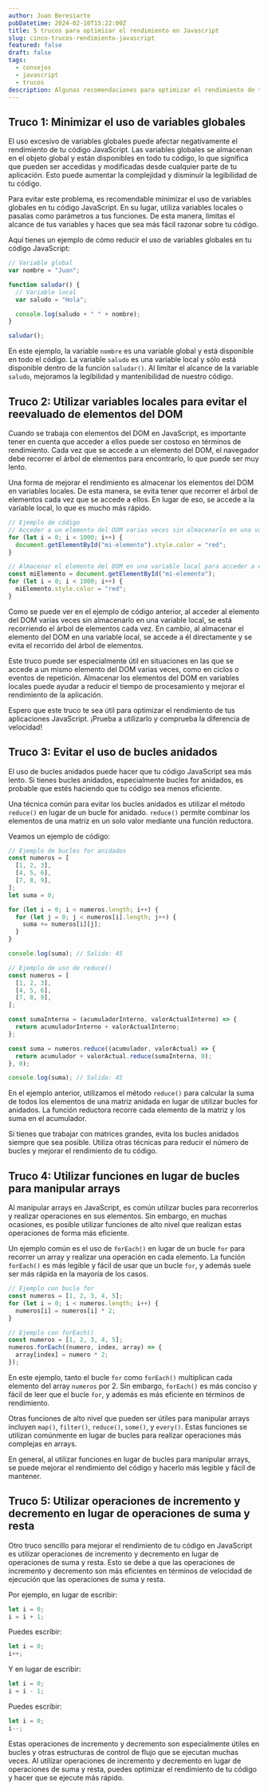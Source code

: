 ```yaml
---
author: Juan Beresiarte
pubDatetime: 2024-02-10T15:22:00Z
title: 5 trucos para optimizar el rendimiento en Javascript
slug: cinco-trucos-rendimiento-javascript
featured: false
draft: false
tags:
  - consejos
  - javascript
  - trucos
description: Algunas recomendaciones para optimizar el rendimiento de tu codigo javascript
---
```


## Truco 1: Minimizar el uso de variables globales

El uso excesivo de variables globales puede afectar negativamente el rendimiento de tu código JavaScript. Las variables globales se almacenan en el objeto global y están disponibles en todo tu código, lo que significa que pueden ser accedidas y modificadas desde cualquier parte de tu aplicación. Esto puede aumentar la complejidad y disminuir la legibilidad de tu código.

Para evitar este problema, es recomendable minimizar el uso de variables globales en tu código JavaScript. En su lugar, utiliza variables locales o pasalas como parámetros a tus funciones. De esta manera, limitas el alcance de tus variables y haces que sea más fácil razonar sobre tu código.

Aquí tienes un ejemplo de cómo reducir el uso de variables globales en tu código JavaScript:

```javascript
// Variable global
var nombre = "Juan";

function saludar() {
  // Variable local
  var saludo = "Hola";

  console.log(saludo + " " + nombre);
}

saludar();
```

En este ejemplo, la variable `nombre` es una variable global y está disponible en todo el código. La variable `saludo` es una variable local y sólo está disponible dentro de la función `saludar()`. Al limitar el alcance de la variable `saludo`, mejoramos la legibilidad y mantenibilidad de nuestro código.

## Truco 2: Utilizar variables locales para evitar el reevaluado de elementos del DOM

Cuando se trabaja con elementos del DOM en JavaScript, es importante tener en cuenta que acceder a ellos puede ser costoso en términos de rendimiento. Cada vez que se accede a un elemento del DOM, el navegador debe recorrer el árbol de elementos para encontrarlo, lo que puede ser muy lento.

Una forma de mejorar el rendimiento es almacenar los elementos del DOM en variables locales. De esta manera, se evita tener que recorrer el árbol de elementos cada vez que se accede a ellos. En lugar de eso, se accede a la variable local, lo que es mucho más rápido.

```javascript
// Ejemplo de código
// Acceder a un elemento del DOM varias veces sin almacenarlo en una variable local
for (let i = 0; i < 1000; i++) {
  document.getElementById("mi-elemento").style.color = "red";
}

// Almacenar el elemento del DOM en una variable local para acceder a él más rápido
const miElemento = document.getElementById("mi-elemento");
for (let i = 0; i < 1000; i++) {
  miElemento.style.color = "red";
}
```

Como se puede ver en el ejemplo de código anterior, al acceder al elemento del DOM varias veces sin almacenarlo en una variable local, se está recorriendo el árbol de elementos cada vez. En cambio, al almacenar el elemento del DOM en una variable local, se accede a él directamente y se evita el recorrido del árbol de elementos.

Este truco puede ser especialmente útil en situaciones en las que se accede a un mismo elemento del DOM varias veces, como en ciclos o eventos de repetición. Almacenar los elementos del DOM en variables locales puede ayudar a reducir el tiempo de procesamiento y mejorar el rendimiento de la aplicación.

Espero que este truco te sea útil para optimizar el rendimiento de tus aplicaciones JavaScript. ¡Prueba a utilizarlo y comprueba la diferencia de velocidad!

## Truco 3: Evitar el uso de bucles anidados

El uso de bucles anidados puede hacer que tu código JavaScript sea más lento. Si tienes bucles anidados, especialmente bucles for anidados, es probable que estés haciendo que tu código sea menos eficiente.

Una técnica común para evitar los bucles anidados es utilizar el método `reduce()` en lugar de un bucle for anidado. `reduce()` permite combinar los elementos de una matriz en un solo valor mediante una función reductora.

Veamos un ejemplo de código:

```javascript
// Ejemplo de bucles for anidados
const numeros = [
  [1, 2, 3],
  [4, 5, 6],
  [7, 8, 9],
];
let suma = 0;

for (let i = 0; i < numeros.length; i++) {
  for (let j = 0; j < numeros[i].length; j++) {
    suma += numeros[i][j];
  }
}

console.log(suma); // Salida: 45

// Ejemplo de uso de reduce()
const numeros = [
  [1, 2, 3],
  [4, 5, 6],
  [7, 8, 9],
];

const sumaInterna = (acumuladorInterno, valorActualInterno) => {
  return acumuladorInterno + valorActualInterno;
};

const suma = numeros.reduce((acumulador, valorActual) => {
  return acumulador + valorActual.reduce(sumaInterna, 0);
}, 0);

console.log(suma); // Salida: 45
```

En el ejemplo anterior, utilizamos el método `reduce()` para calcular la suma de todos los elementos de una matriz anidada en lugar de utilizar bucles for anidados. La función reductora recorre cada elemento de la matriz y los suma en el acumulador.

Si tienes que trabajar con matrices grandes, evita los bucles anidados siempre que sea posible. Utiliza otras técnicas para reducir el número de bucles y mejorar el rendimiento de tu código.

## Truco 4: Utilizar funciones en lugar de bucles para manipular arrays

Al manipular arrays en JavaScript, es común utilizar bucles para recorrerlos y realizar operaciones en sus elementos. Sin embargo, en muchas ocasiones, es posible utilizar funciones de alto nivel que realizan estas operaciones de forma más eficiente.

Un ejemplo común es el uso de `forEach()` en lugar de un bucle `for` para recorrer un array y realizar una operación en cada elemento. La función `forEach()` es más legible y fácil de usar que un bucle `for`, y además suele ser más rápida en la mayoría de los casos.

```js
// Ejemplo con bucle for
const numeros = [1, 2, 3, 4, 5];
for (let i = 0; i < numeros.length; i++) {
  numeros[i] = numeros[i] * 2;
}

// Ejemplo con forEach()
const numeros = [1, 2, 3, 4, 5];
numeros.forEach((numero, index, array) => {
  array[index] = numero * 2;
});
```

En este ejemplo, tanto el bucle `for` como `forEach()` multiplican cada elemento del array `numeros` por 2. Sin embargo, `forEach()` es más conciso y fácil de leer que el bucle `for`, y además es más eficiente en términos de rendimiento.

Otras funciones de alto nivel que pueden ser útiles para manipular arrays incluyen `map()`, `filter()`, `reduce()`, `some()`, y `every()`. Estas funciones se utilizan comúnmente en lugar de bucles para realizar operaciones más complejas en arrays.

En general, al utilizar funciones en lugar de bucles para manipular arrays, se puede mejorar el rendimiento del código y hacerlo más legible y fácil de mantener.

## Truco 5: Utilizar operaciones de incremento y decremento en lugar de operaciones de suma y resta

Otro truco sencillo para mejorar el rendimiento de tu código en JavaScript es utilizar operaciones de incremento y decremento en lugar de operaciones de suma y resta. Esto se debe a que las operaciones de incremento y decremento son más eficientes en términos de velocidad de ejecución que las operaciones de suma y resta.

Por ejemplo, en lugar de escribir:

```javascript
let i = 0;
i = i + 1;
```

Puedes escribir:

```javascript
let i = 0;
i++;
```

Y en lugar de escribir:

```javascript
let i = 0;
i = i - 1;
```

Puedes escribir:

```javascript
let i = 0;
i--;
```

Estas operaciones de incremento y decremento son especialmente útiles en bucles y otras estructuras de control de flujo que se ejecutan muchas veces. Al utilizar operaciones de incremento y decremento en lugar de operaciones de suma y resta, puedes optimizar el rendimiento de tu código y hacer que se ejecute más rápido.
